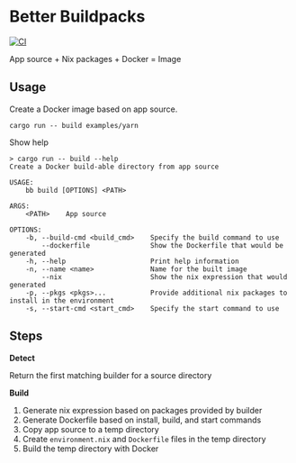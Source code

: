 # Better Buildpacks

[![CI](https://github.com/railwayapp/bb/actions/workflows/ci.yml/badge.svg)](https://github.com/railwayapp/bb/actions/workflows/ci.yml)

App source + Nix packages + Docker = Image

## Usage

Create a Docker image based on app source.

```
cargo run -- build examples/yarn
```

Show help

```
> cargo run -- build --help
Create a Docker build-able directory from app source

USAGE:
    bb build [OPTIONS] <PATH>

ARGS:
    <PATH>    App source

OPTIONS:
    -b, --build-cmd <build_cmd>    Specify the build command to use
        --dockerfile               Show the Dockerfile that would be generated
    -h, --help                     Print help information
    -n, --name <name>              Name for the built image
        --nix                      Show the nix expression that would generated
    -p, --pkgs <pkgs>...           Provide additional nix packages to install in the environment
    -s, --start-cmd <start_cmd>    Specify the start command to use
```

## Steps

**Detect**

Return the first matching builder for a source directory

**Build**

1. Generate nix expression based on packages provided by builder
2. Generate Dockerfile based on install, build, and start commands
3. Copy app source to a temp directory
4. Create `environment.nix` and `Dockerfile` files in the temp directory
5. Build the temp directory with Docker
